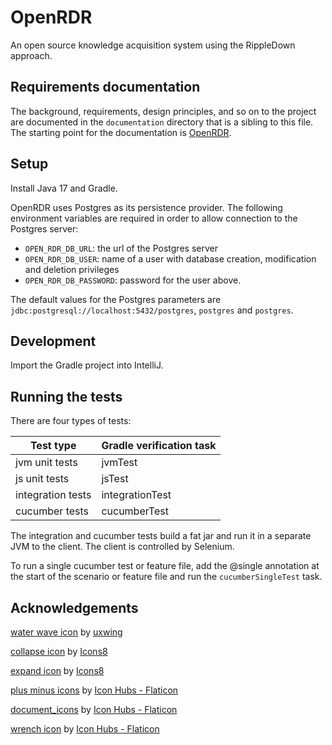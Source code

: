 # OpenRDR

An open source knowledge acquisition system using the RippleDown approach.

## Requirements documentation

The background, requirements, design principles, and so on to the project are documented in the
`documentation` directory that is a sibling to this file. The starting point for the
documentation is [OpenRDR](./documentation/openrdr.md).

## Setup

Install Java 17 and Gradle.

OpenRDR uses Postgres as its persistence provider. The following environment variables are required in order to
allow connection to the Postgres server:

- `OPEN_RDR_DB_URL`: the url of the Postgres server
- `OPEN_RDR_DB_USER`: name of a user with database creation, modification and deletion privileges
- `OPEN_RDR_DB_PASSWORD`: password for the user above.

The default values for the Postgres parameters are `jdbc:postgresql://localhost:5432/postgres`, `postgres`
and `postgres`.

## Development

Import the Gradle project into IntelliJ.

## Running the tests

There are four types of tests:

| Test type         | Gradle verification task | 
|-------------------|--------------------------|
| jvm unit tests    | jvmTest                  |    
| js unit tests     | jsTest                   |   
| integration tests | integrationTest          |    
| cucumber tests    | cucumberTest             | 

The integration and cucumber tests build a fat jar and run it in a separate JVM to the client. The client is controlled
by Selenium.

To run a single cucumber test or feature file, add the @single annotation at the start of the scenario or feature file and run the `cucumberSingleTest` task.

## Acknowledgements

[water wave icon](https://uxwing.com/water-wave-icon) by [uxwing](https://www.uxwing.com)

[collapse icon](https://icons8.com/icon/60653/collapse-arrow) by [Icons8](https://icons8.com)

[expand icon](https://icons8.com/icon/60662/expand-arrow) by [Icons8](https://icons8.com)

[plus minus icons](https://www.flaticon.com/free-icons/plus-minus) by [Icon Hubs - Flaticon](https://www.flaticon.com/)

[document_icons](https://www.flaticon.com/free-icons/document) by [Icon Hubs - Flaticon](https://www.flaticon.com/)

[wrench icon](https://www.flaticon.com/free-icons/work-tools) by [Icon Hubs - Flaticon](https://www.flaticon.com/)
